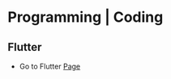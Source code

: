 
# Programming | Coding

## Flutter

* Go to Flutter [Page](https://github.com/AdyKalra/KnowledgeRepository/blob/master/Programming%7CCoding/Flutter.md)
